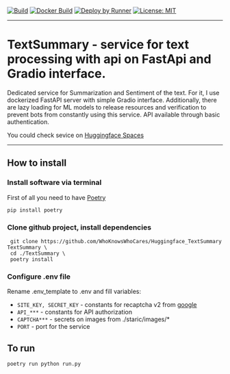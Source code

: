 [![Build](https://github.com/WhoKnowsWhoCares/Huggingface_TextSummary/actions/workflows/build-test.yml/badge.svg?branch=master)](https://github.com/WhoKnowsWhoCares/Huggingface_TextSummary/actions/workflows/build-test.yml) [![Docker Build](https://github.com/WhoKnowsWhoCares/Huggingface_TextSummary/actions/workflows/docker-build-deploy.yml/badge.svg?branch=master)](https://github.com/WhoKnowsWhoCares/Huggingface_TextSummary/actions/workflows/docker-build-deploy.yml) [![Deploy by Runner](https://github.com/WhoKnowsWhoCares/Huggingface_TextSummary/actions/workflows/registry-pull.yml/badge.svg?branch=master)](https://github.com/WhoKnowsWhoCares/Huggingface_TextSummary/actions/workflows/registry-pull.yml)
[![License: MIT](https://img.shields.io/badge/License-MIT-yellow.svg)](https://opensource.org/licenses/MIT)

---

# TextSummary - service for text processing with api on FastApi and Gradio interface.

Dedicated service for Summarization and Sentiment of the text. For it, I use dockerized FastAPI server with simple Gradio interface. Additionally, there are lazy loading for ML models to release resources and verification to prevent bots from constantly using this service. API available through basic authentication.

You could check sevice on [Huggingface Spaces](https://huggingface.co/spaces/asFrants/TextSummarization)

---

## How to install

### Install software via terminal

First of all you need to have [Poetry](https://python-poetry.org/)

```
pip install poetry
```

### Clone github project, install dependencies

```
 git clone https://github.com/WhoKnowsWhoCares/Huggingface_TextSummary TextSummary \
 cd ./TextSummary \
 poetry install
```

### Configure .env file

Rename .env_template to .env and fill variables:

- `SITE_KEY, SECRET_KEY` - constants for recaptcha v2 from [google](https://www.google.com/recaptcha/about/)
- `API_***` - constants for API authorization
- `CAPTCHA***` - secrets on images from ./staric/images/\*
- `PORT` - port for the service

## To run

```
poetry run python run.py
```

